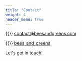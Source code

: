 ```yaml
---
title: "Contact"
weight: 4
header_menu: true
---
```


{{<icon class="fa fa-envelope">}}&nbsp;[contact@beesandgreens.com](mailto:contact@beesandgreens.com)

{{<icon class="fa fa-instagram">}}&nbsp;[bees_and_greens](https://www.instagram.com/bees_and_greens/)

Let's get in touch!
